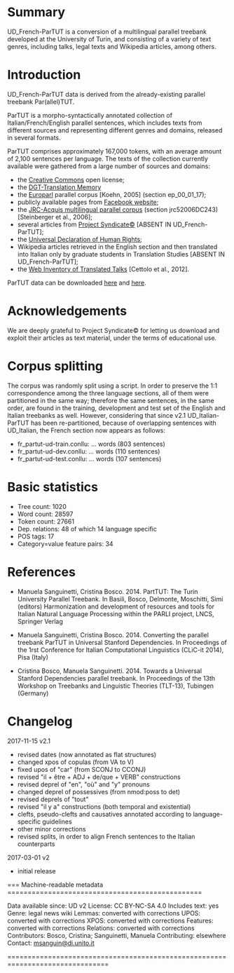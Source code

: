# Summary

UD_French-ParTUT is a conversion of a multilingual parallel treebank developed at the University of Turin, 
 and consisting of a variety of text genres, including talks, legal texts and Wikipedia articles, among others.


# Introduction

UD_French-ParTUT data is derived from the already-existing parallel treebank Par(allel)TUT.

ParTUT is a morpho-syntactically annotated collection of Italian/French/English parallel sentences, 
which includes texts from different sources and representing different genres and domains, released in several formats.

ParTUT comprises approximately 167,000 tokens, with an average amount
of 2,100 sentences per language. The texts of the collection currently available were
gathered from a large number of sources and domains:
* the [Creative Commons](http://creativecommons.org/licenses/by-nc-sa/2.0) open license;
* the [DGT-Translation Memory](https://ec.europa.eu/jrc/en/language-technologies/dgt-translation-memory)
* the [Europarl](http://www.statmt.org/europarl/) parallel corpus [Koehn, 2005] (section ep_00_01_17);
* publicly available pages from [Facebook website](https://www.facebook.com/help/345121355559712/);
* the [JRC-Acquis multilingual parallel corpus](http://optima.jrc.it/Acquis/index_2.2.html) (section jrc52006DC243) [Steinberger et al., 2006];
* several articles from [Project Syndicate©](https://www.project-syndicate.org/) [ABSENT IN UD_French-ParTUT];
* the [Universal Declaration of Human Rights](http://www.ohchr.org/EN/UDHR/Pages/SearchByLang.aspx);
* Wikipedia articles retrieved in the English section and then translated into Italian only by graduate students in Translation  Studies [ABSENT IN UD_French-ParTUT];
* the [Web Inventory of Translated Talks](https://wit3.fbk.eu/mt.php?release=2012-02) [Cettolo et al., 2012].

ParTUT data can be downloaded [here](http://www.di.unito.it/~tutreeb/treebanks.html) and [here](https://github.com/msang/partut-repo).


# Acknowledgements
We are deeply grateful to Project Syndicate© for letting us download and exploit their articles as text material, under the terms of educational use. 


# Corpus splitting

The corpus was randomly split using a script. In order to preserve the 1:1 correspondence among the three language sections, all of them were partitioned in the same way; therefore the same sentences, in the same order,
are found in the training, development and test set of the English and Italian treebanks as well.
However, considering that since v2.1 UD_Italian-ParTUT has been re-partitioned, because of overlapping sentences with UD_Italian, the French section now
appears as follows:

* fr_partut-ud-train.conllu: ... words (803 sentences)
* fr_partut-ud-dev.conllu: ... words (110 sentences)
* fr_partut-ud-test.conllu: ... words (107 sentences)


# Basic statistics

* Tree count:  1020			
* Word count:  28597			
* Token count: 27661			
* Dep. relations: 48 of which 14 language specific			
* POS tags: 17			
* Category=value feature pairs: 34			


# References
 
* Manuela Sanguinetti, Cristina Bosco. 2014. PartTUT: The Turin University Parallel Treebank. 
  In Basili, Bosco, Delmonte, Moschitti, Simi (editors) Harmonization and development of resources and tools for Italian Natural Language Processing within the PARLI project, LNCS, Springer Verlag
  
* Manuela Sanguinetti, Cristina Bosco. 2014. Converting the parallel treebank ParTUT in Universal Stanford Dependencies. 
  In Proceedings of the 1rst Conference for Italian Computational Linguistics (CLiC-it 2014), Pisa (Italy)
  
* Cristina Bosco, Manuela Sanguinetti. 2014. Towards a Universal Stanford Dependencies parallel treebank. 
  In Proceedings of the 13th Workshop on Treebanks and Linguistic Theories (TLT-13), Tubingen (Germany)
  

# Changelog 
2017-11-15 v2.1 		
* revised dates (now annotated as flat structures)
* changed xpos of copulas (from VA to V)
* fixed upos of "car" (from SCONJ to CCONJ)
* revised "il + être + ADJ + de/que + VERB" constructions 
* revised deprel of "en", "où" and "y" pronouns
* changed deprel of possessives (from nmod:poss to det)
* revised deprels of "tout"
* revised "il y a" constructions (both temporal and existential)
* clefts, pseudo-clefts and causatives annotated according to language-specific guidelines
* other minor corrections 
* revised splits, in order to align French sentences to the Italian counterparts


2017-03-01 v2
* initial release



=== Machine-readable metadata ================================================

Data available since: UD v2
License: CC BY-NC-SA 4.0
Includes text: yes
Genre: legal news wiki
Lemmas: converted with corrections
UPOS: converted with corrections
XPOS: converted with corrections
Features: converted with corrections
Relations: converted with corrections
Contributors: Bosco, Cristina; Sanguinetti, Manuela
Contributing: elsewhere
Contact: msanguin@di.unito.it

===============================================================================
